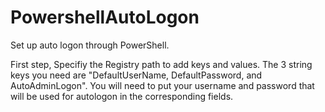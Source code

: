 # PowershellAutoLogon

Set up auto logon through PowerShell.

First step, Specifiy the Registry path to add keys and values. The 3 string keys you need are "DefaultUserName, DefaultPassword, and AutoAdminLogon". You will need to put your username and password that will be used for autologon in the corresponding fields. 
